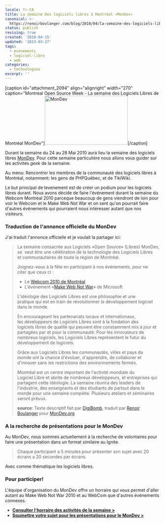```yaml
---
locale: fr-CA
title: La semaine Des logiciels libres à Montréal «MonDev»
canonical: >-
  https://renoirboulanger.com/blog/2010/04/la-semaine-des-logiciels-libres-a-montreal-mondev/
status: publish
revising: true
created: '2010-04-15'
updated: '2013-03-27'
tags:
  - evenements
  - logiciel-libre
  - web
categories:
  - technologies
excerpt: ''
---
```


[caption id="attachment_2094" align="alignright" width="270" caption="Montreal Open Source Week - La semaine des Logiciels Libres de Montréal MonDev"]<img class="size-full wp-image-2094 " title="MonDev" src="http://renoirboulanger.com/wp-content/uploads/2010/03/mondev_logo.png" alt="MonDev" width="270" height="159" />[/caption]

Durant la semaine du 24 au 28 Mai 2010 aura lieu la semaine des logiciels libres <a href="http://mondev.org">MonDev</a>. Pour cette semaine particulière nous allons vous guider sur les activités <em>geek</em> de la semaine.

Au menu: Rencontrer les membres de la communauté des logiciels libres à Montréal, notamment: les gens de PHPQuébec, et de TikiWiki.

Le but principal de levenement est de créer un podium pour les logiciels libres durant. Nous avons décide de faire l'événement durant la semaine du Webcom Montréal 2010 parceque beaucoup de gens viendront de loin pour voir le Webcom et le Make Web Not War et on sent qu'on pourrait faire d'autres événements qui pourraient nous intéresser autant que nos visiteurs.


<!--more-->
<h3>Traduction de l'annonce officielle du MonDev</h3>
J'ai traduit l'annonce officielle et je voulait la partager ici:
<blockquote>La semaine consacrée aux Logiciels «Open Source» (Libres) MonDev, se  veut être une célébration de la technologie des Logiciels Libres et communautaires de toute la région de Montréal.

Joignez-vous à la fête en participant à nos événements, pour ne citer que ceux ci :
<ul>
	<li>Le <a href="http://webcom-montreal.com/">Webcom 2010 de Montréal</a></li>
	<li>L'événement «<a href="http://webnotwar.ca/">Make Web Not War</a>» de Microsoft</li>
</ul>
L'idéologie des Logiciels Libres est une philosophie et une pratique qui est en train de révolutionner le développement logiciel dans le monde.

En encourageant les partenariats locaux et internationaux, les développeurs de Logiciels Libres sont à la fondation des logiciels libres de qualité qui peuvent être constamment mis à jour et partagées par et pour la communauté. Pour les innovateurs de nombreux logiciels,
les Logiciels Libres représentent le futur du développement de logiciels.

Grâce aux Logiciels Libres les communautés, villes et pays du monde ont la chance d'évoluer, d'apprendre, de collaborer et d'innover sans les restrictions des environnements fermés.

Montréal est un centre important de l'activité mondiale du Logiciel Libre et abrite de nombreux développeurs, et entreprises qui partagent cette idéologie. La semaine réunira des leaders de l'industrie, des enseignants et des étudiants de partout dans le monde pour une semaine complète. Plusieurs ateliers et séminaires seront prévus.

<strong>source</strong>: Texte descriptif fait par <a href="http://dropthedigibomb.com/">DigiBomb</a>, traduit par <a href="http://renoirboulanger.com/">Renoir Boulanger</a> pour <a href="http://mondev.org">MonDev.org</a></blockquote>
<h3>A la recherche de présentations pour le MonDev</h3>
Au MonDev, nous sommes actuellement à la recherche de volontaires pour faire une présentation dans un format similaire au Ignite.
<blockquote>Chaque participant a 5 minutes pour présenter son sujet avec 20 écrans a 20 secondes par écrans.</blockquote>
Avec comme thématique les logiciels libres.

<h3>Pour participer!</h3>
L'équipe d'organisation du MonDev offre un horraire qui vous permet d'aller autant au Make Web Not War 2010 et au WebCom que d'autres événements connexes.
<ul>
	<li><strong><a href="http://mondev.org/general/schedule/">Consulter l'horraire des activités de la semaine &gt;</a></strong></li>
	<li><strong><a href="http://mondev.org/submit/">Soumettre votre sujet pour les présentations pour le MonDev &gt;</a></strong></li>
</ul>